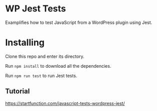# WP Jest Tests

Examplifies how to test JavaScript from a WordPress plugin using Jest.

# Installing

Clone this repo and enter its directory.

Run `npm install` to download all the dependencies.

Run `npm run test` to run Jest tests.

## Tutorial  
https://startfunction.com/javascript-tests-wordpress-jest/
